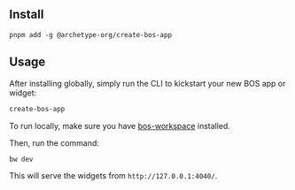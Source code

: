 
## Install
`pnpm add -g @archetype-org/create-bos-app`

## Usage
After installing globally, simply run the CLI to kickstart your new BOS app or widget:
```bash
create-bos-app
```

To run locally, make sure you have [bos-workspace](https://github.com/sekaiking/bos-workspace) installed.

Then, run the command:

```bash
bw dev
```

This will serve the widgets from `http://127.0.0.1:4040/`.
